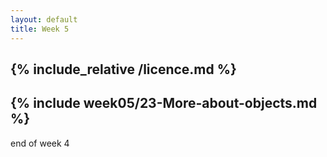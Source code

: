 ```yaml
---
layout: default
title: Week 5
---
```

{% include_relative /licence.md %}
---
{% include week05/23-More-about-objects.md %}
---

end of week 4